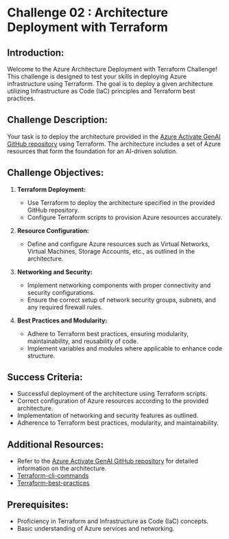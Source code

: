 # Challenge 02 :  Architecture Deployment with Terraform 

## Introduction:

Welcome to the Azure Architecture Deployment with Terraform Challenge! This challenge is designed to test your skills in deploying Azure infrastructure using Terraform. The goal is to deploy a given architecture utilizing Infrastructure as Code (IaC) principles and Terraform best practices.

## Challenge Description:

Your task is to deploy the architecture provided in the [Azure Activate GenAI GitHub repository](https://github.com/Azure/activate-genai) using Terraform. The architecture includes a set of Azure resources that form the foundation for an AI-driven solution.

## Challenge Objectives:

1. **Terraform Deployment:**
   - Use Terraform to deploy the architecture specified in the provided GitHub repository.
   - Configure Terraform scripts to provision Azure resources accurately.

2. **Resource Configuration:**
   - Define and configure Azure resources such as Virtual Networks, Virtual Machines, Storage Accounts, etc., as outlined in the architecture.

3. **Networking and Security:**
   - Implement networking components with proper connectivity and security configurations.
   - Ensure the correct setup of network security groups, subnets, and any required firewall rules.

4. **Best Practices and Modularity:**
   - Adhere to Terraform best practices, ensuring modularity, maintainability, and reusability of code.
   - Implement variables and modules where applicable to enhance code structure.

## Success Criteria:

- Successful deployment of the architecture using Terraform scripts.
- Correct configuration of Azure resources according to the provided architecture.
- Implementation of networking and security features as outlined.
- Adherence to Terraform best practices, modularity, and maintainability.

## Additional Resources:

- Refer to the  [Azure Activate GenAI GitHub repository](https://github.com/Azure/activate-genai) for detailed information on the architecture.
- [Terraform-cli-commands](https://developer.hashicorp.com/terraform/cli/commands)
-  [Terraform-best-practices](https://www.cloudbolt.io/terraform-best-practices/)

## Prerequisites:

- Proficiency in Terraform and Infrastructure as Code (IaC) concepts.
- Basic understanding of Azure services and networking.

